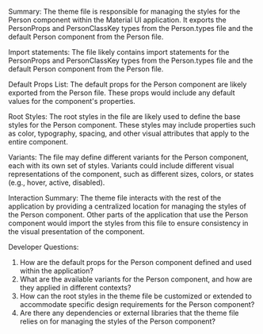 Summary:
The theme file is responsible for managing the styles for the Person component within the Material UI application. It exports the PersonProps and PersonClassKey types from the Person.types file and the default Person component from the Person file.

Import statements:
The file likely contains import statements for the PersonProps and PersonClassKey types from the Person.types file and the default Person component from the Person file.

Default Props List:
The default props for the Person component are likely exported from the Person file. These props would include any default values for the component's properties.

Root Styles:
The root styles in the file are likely used to define the base styles for the Person component. These styles may include properties such as color, typography, spacing, and other visual attributes that apply to the entire component.

Variants:
The file may define different variants for the Person component, each with its own set of styles. Variants could include different visual representations of the component, such as different sizes, colors, or states (e.g., hover, active, disabled).

Interaction Summary:
The theme file interacts with the rest of the application by providing a centralized location for managing the styles of the Person component. Other parts of the application that use the Person component would import the styles from this file to ensure consistency in the visual presentation of the component.

Developer Questions:
1. How are the default props for the Person component defined and used within the application?
2. What are the available variants for the Person component, and how are they applied in different contexts?
3. How can the root styles in the theme file be customized or extended to accommodate specific design requirements for the Person component?
4. Are there any dependencies or external libraries that the theme file relies on for managing the styles of the Person component?